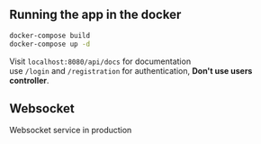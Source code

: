 ## Running the app in the docker

```bash
docker-compose build
docker-compose up -d
```

Visit `localhost:8080/api/docs` for documentation \
use `/login` and `/registration` for authentication,
**Don't use users controller**.
## Websocket
Websocket service in production